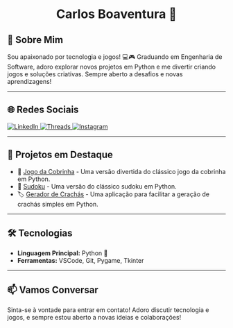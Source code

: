 <div align="center">

# Carlos Boaventura 👾

</div>

## 👋 Sobre Mim

Sou apaixonado por tecnologia e jogos! 💻🎮 Graduando em Engenharia de Software, adoro explorar novos projetos em Python e me divertir criando jogos e soluções criativas. Sempre aberto a desafios e novas aprendizagens!

---

## 🌐 Redes Sociais

<div>
  <a href="https://www.linkedin.com/in/carlos-antn/" target="_blank">
    <img src="https://img.shields.io/badge/LinkedIn-0A66C2?style=flat&logo=linkedin&logoColor=white" alt="LinkedIn" />
  </a>
  <a href="https://www.threads.net/@boaventura_bit" target="_blank">
    <img src="https://img.shields.io/badge/Threads-000000?style=flat&logo=threads&logoColor=white" alt="Threads" />
  </a>
  <a href="https://www.instagram.com/boaventura_bit/" target="_blank">
    <img src="https://img.shields.io/badge/Instagram-E4405F?style=flat&logo=instagram&logoColor=white" alt="Instagram" />
  </a>
</div>

---

## 📂 Projetos em Destaque

- 🐍 [Jogo da Cobrinha](https://github.com/boaventura-bit/COBRINHA) - Uma versão divertida do clássico jogo da cobrinha em Python.
- 🧩 [Sudoku](https://github.com/boaventura-bit/SUDOKU) - Uma versão do clássico sudoku em Python.
- 🏷️ [Gerador de Crachás](https://github.com/boaventura-bit/BadgeMaker) - Uma aplicação para facilitar a geração de crachás simples em Python.

---

## 🛠️ Tecnologias

- **Linguagem Principal:** Python 🐍
- **Ferramentas:** VSCode, Git, Pygame, Tkinter

---

## 📫 Vamos Conversar

Sinta-se à vontade para entrar em contato! Adoro discutir tecnologia e jogos, e sempre estou aberto a novas ideias e colaborações!
